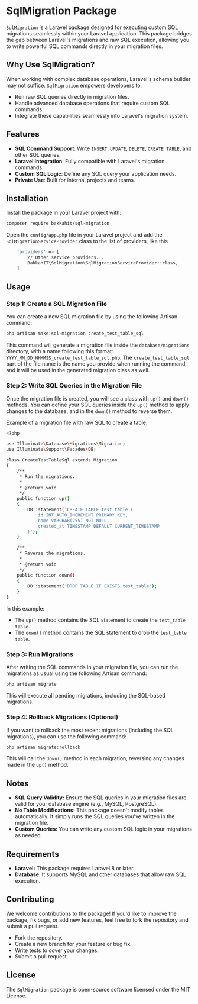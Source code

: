 # SqlMigration Package

`SqlMigration` is a Laravel package designed for executing custom SQL migrations seamlessly within your Laravel application. This package bridges the gap between Laravel's migrations and raw SQL execution, allowing you to write powerful SQL commands directly in your migration files.

## Why Use SqlMigration?

When working with complex database operations, Laravel's schema builder may not suffice. `SqlMigration` empowers developers to:
- Run raw SQL queries directly in migration files.
- Handle advanced database operations that require custom SQL commands.
- Integrate these capabilities seamlessly into Laravel's migration system.

## Features

- **SQL Command Support**: Write `INSERT`, `UPDATE`, `DELETE`, `CREATE TABLE`, and other SQL queries.
- **Laravel Integration**: Fully compatible with Laravel's migration commands.
- **Custom SQL Logic**: Define any SQL query your application needs.
- **Private Use**: Built for internal projects and teams.

## Installation

Install the package in your Laravel project with:

```bash
composer require bakkahit/sql-migration
```

Open the `config/app.php` file in your Laravel project and add the `SqlMigrationServiceProvider` class to the list of providers, like this
```bash
    'providers' => [
        // Other service providers...
        BakkahIT\SqlMigration\SqlMigrationServiceProvider::class,
    ]
```


## Usage
### Step 1: Create a SQL Migration File
You can create a new SQL migration file by using the following Artisan command:

```bash
php artisan make:sql-migration create_test_table_sql
```
This command will generate a migration file inside the `database/migrations` directory, with a name following this format: `YYYY_MM_DD_HHMMSS_create_test_table_sql.php`. The `create_test_table_sql` part of the file name is the name you provide when running the command, and it will be used in the generated migration class as well.


### Step 2: Write SQL Queries in the Migration File
Once the migration file is created, you will see a class with `up()` and `down()` methods. You can define your SQL queries inside the `up()` method to apply changes to the database, and in the `down()` method to reverse them.

Example of a migration file with raw SQL to create a table:
```bash
<?php

use Illuminate\Database\Migrations\Migration;
use Illuminate\Support\Facades\DB;

class CreateTestTableSql extends Migration
{
    /**
     * Run the migrations.
     *
     * @return void
     */
    public function up()
    {
        DB::statement('CREATE TABLE test_table (
            id INT AUTO_INCREMENT PRIMARY KEY,
            name VARCHAR(255) NOT NULL,
            created_at TIMESTAMP DEFAULT CURRENT_TIMESTAMP
        )');
    }

    /**
     * Reverse the migrations.
     *
     * @return void
     */
    public function down()
    {
        DB::statement('DROP TABLE IF EXISTS test_table');
    }
}
```
In this example:
- The `up()` method contains the SQL statement to create the `test_table table`.
- The `down()` method contains the SQL statement to drop the `test_table table`.


### Step 3: Run Migrations
After writing the SQL commands in your migration file, you can run the migrations as usual using the following Artisan command:
```bash
php artisan migrate
```
This will execute all pending migrations, including the SQL-based migrations.

### Step 4: Rollback Migrations (Optional)
If you want to rollback the most recent migrations (including the SQL migrations), you can use the following command:
```bash
php artisan migrate:rollback
```
This will call the `down()` method in each migration, reversing any changes made in the `up()` method.

## Notes
- **SQL Query Validity:** Ensure the SQL queries in your migration files are valid for your database engine (e.g., MySQL, PostgreSQL).
- **No Table Modifications:** This package doesn't modify tables automatically. It simply runs the SQL queries you've written in the migration file.
- **Custom Queries:** You can write any custom SQL logic in your migrations as needed.

## Requirements
- **Laravel:** This package requires Laravel 8 or later.
- **Database**: It supports MySQL and other databases that allow raw SQL execution.

## Contributing
We welcome contributions to the package! If you'd like to improve the package, fix bugs, or add new features, feel free to fork the repository and submit a pull request.

- Fork the repository.
- Create a new branch for your feature or bug fix.
- Write tests to cover your changes.
- Submit a pull request.

## License
The `SqlMigration` package is open-source software licensed under the MIT License.

 